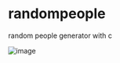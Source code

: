 # randompeople
random people generator with c 

![image](https://github.com/user-attachments/assets/93c25f01-ae67-4448-af03-be7740c45ed4)
